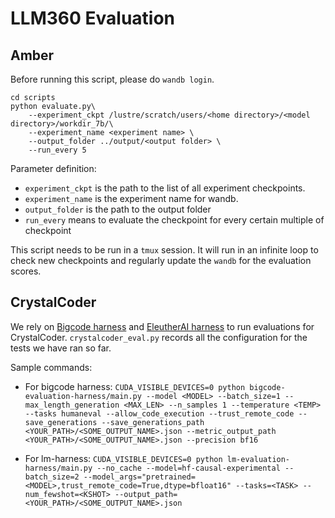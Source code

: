 # LLM360 Evaluation

## Amber

Before running this script, please do `wandb login`.

```
cd scripts
python evaluate.py\
    --experiment_ckpt /lustre/scratch/users/<home directory>/<model directory>/workdir_7b/\
    --experiment_name <experiment name> \
    --output_folder ../output/<output folder> \
    --run_every 5
```

Parameter definition:
* `experiment_ckpt` is the path to the list of all experiment checkpoints.
* `experiment_name` is the experiment name for wandb.
* `output_folder` is the path to the output folder
* `run_every` means to evaluate the checkpoint for every certain multiple of checkpoint

This script needs to be run in a `tmux` session. It will run in an infinite loop to check new checkpoints and regularly update the `wandb` for the evaluation scores.

## CrystalCoder

We rely on [Bigcode harness](https://github.com/bigcode-project/bigcode-evaluation-harness) and [EleutherAI harness](https://github.com/EleutherAI/lm-evaluation-harness) to run evaluations for CrystalCoder.  `crystalcoder_eval.py` records all the configuration for the tests we have ran so far.

Sample commands:
- For bigcode harness:
`CUDA_VISIBLE_DEVICES=0 python bigcode-evaluation-harness/main.py --model <MODEL> --batch_size=1 --max_length_generation <MAX_LEN> --n_samples 1 --temperature <TEMP> --tasks humaneval --allow_code_execution --trust_remote_code --save_generations --save_generations_path <YOUR_PATH>/<SOME_OUTPUT_NAME>.json --metric_output_path <YOUR_PATH>/<SOME_OUTPUT_NAME>.json --precision bf16`

- For lm-harness:
`CUDA_VISIBLE_DEVICES=0 python lm-evaluation-harness/main.py --no_cache --model=hf-causal-experimental --batch_size=2 --model_args="pretrained=<MODEL>,trust_remote_code=True,dtype=bfloat16" --tasks=<TASK> --num_fewshot=<KSHOT> --output_path=<YOUR_PATH>/<SOME_OUTPUT_NAME>.json`
